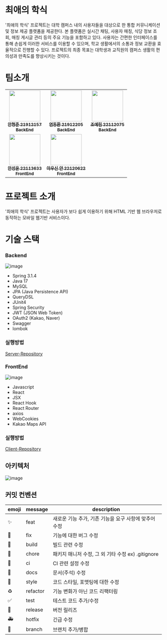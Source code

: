 # 최애의 학식
'최애의 학식' 프로젝트는 대학 캠퍼스 내의 사용자들을 대상으로 한 통합 커뮤니케이션 및 정보 제공 플랫폼을 제공한다. 본 플랫폼은 실시간 채팅, 사용자 매칭, 식당 정보 조회, 매칭 게시글 관리 등의 주요 기능을 포함하고 있다. 사용자는 간편한 인터페이스를 통해 손쉽게 이러한 서비스를 이용할 수 있으며, 학교 생활에서의 소통과 정보 교환을 효율적으로 진행할 수 있다. 프로젝트의 최종 목표는 대학생과 교직원의 캠퍼스 생활의 편의성과 만족도를 향상시키는 것이다.

# 팀소개
<table>
  <tbody>
    <tr>
      <td align="center"><a href="https://github.com/AHNDOIL"><img src="https://avatars.githubusercontent.com/u/103185987?v=4" width="100px;" alt=""/><br /><sub><b>안형준 21912157</br>BackEnd</b></sub></a><br /></td>
      <td align="center"><a href="https://github.com/Yeomdonghwan"><img src="https://avatars.githubusercontent.com/u/101257697?v=4" width="100px;" alt=""/><br/><sub><b>염동환 21912205</br>BackEnd</b></sub></a><br/></td>
      <td align="center"><a href="https://github.com/J0YERIM"><img src="https://avatars.githubusercontent.com/u/96174711?v=4" width="100px;" alt=""/><br /><sub><b>조예림 22112075</br>BackEnd</b></sub></a><br /></td>
    <tr/>   
      <td align="center"><a href="https://github.com/asn6878"><img src="https://avatars.githubusercontent.com/u/79460319?v=4" width="100px; alt=""/><br /><sub><b>안성윤 22113633</br>FrontEnd</b></sub></a><br /></td>
      <td align="center"><a href="https://github.com/yanni13"><img src="https://avatars.githubusercontent.com/u/122153297?v=4" width="100px;" alt=""/><br /><sub><b>아우신 얀 22120622</br>FrontEnd</b></sub></a><br /></td>
    </tr>
  </tbody>
</table>

# 프로젝트 소개
'최애의 학식' 프로젝트는 사용자가 보다 쉽게 이용하기 위해 HTML 기반 웹 브라우저로 동작하는 모바일 웹기반 서비스이다.

# 기술 스택
### Backend
![image](https://github.com/Favorite-School-Meal/.github/assets/101257697/db540790-bf0c-4014-ad5f-d34153b98b90)
- Spring 3.1.4
- Java 17
- MySQL
- JPA (Java Persistence API)
- QueryDSL
- JUnit4
- Spring Security
- JWT (JSON Web Token)
- OAuth2 (Kakao, Naver)
- Swagger
- lombok

### 실행방법
<a href= "https://github.com/Favorite-School-Meal/favorite-school-meal-was">Server-Repository</a>



### FrontEnd
![image](https://github.com/Favorite-School-Meal/.github/assets/101257697/10f994da-c76c-4554-9699-08e450d2eee3)

- Javascript
- React
- JSX
- React Hook
- React Router
- axios
- WebCookies
- Kakao Maps API

### 실행방법
<a href= "https://github.com/Favorite-School-Meal/favorite-school-meal-client">Client-Repository</a>

## 아키텍처
![image](https://github.com/Favorite-School-Meal/.github/assets/79460319/c0f6d368-9d4e-4c21-a228-57b0a540f2f0)


## 커밋 컨벤션
| emoji | message | description |
| --- | --- | --- |
| :sparkles: | feat | 새로운 기능 추가, 기존 기능을 요구 사항에 맞추어 수정 |
| :bug: | fix | 기능에 대한 버그 수정 |
| :green_heart: | build | 빌드 관련 수정 |
| :pushpin: | chore | 패키지 매니저 수정, 그 외 기타 수정 ex) .gitignore |
| :construction_worker: | ci | CI 관련 설정 수정 |
| :closed_book: | docs | 문서(주석) 수정 |
| :art: | style | 코드 스타일, 포맷팅에 대한 수정 |
| :recycle: | refactor | 기능 변화가 아닌 코드 리팩터링 |
| :white_check_mark: | test | 테스트 코드 추가/수정 |
| :bookmark: | release | 버전 릴리즈 |
| :ambulance: | hotfix | 긴급 수정 |
| :twisted_rightwards_arrows: | branch | 브랜치 추가/병합 |
